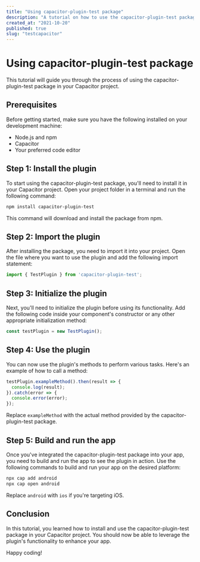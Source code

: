 ```yaml
---
title: "Using capacitor-plugin-test package"
description: "A tutorial on how to use the capacitor-plugin-test package"
created_at: "2021-10-20"
published: true
slug: "testcapacitor"
---
```


# Using capacitor-plugin-test package

This tutorial will guide you through the process of using the capacitor-plugin-test package in your Capacitor project.

## Prerequisites

Before getting started, make sure you have the following installed on your development machine:

- Node.js and npm
- Capacitor
- Your preferred code editor

## Step 1: Install the plugin

To start using the capacitor-plugin-test package, you'll need to install it in your Capacitor project. Open your project folder in a terminal and run the following command:

```bash
npm install capacitor-plugin-test
```

This command will download and install the package from npm.

## Step 2: Import the plugin

After installing the package, you need to import it into your project. Open the file where you want to use the plugin and add the following import statement:

```typescript
import { TestPlugin } from 'capacitor-plugin-test';
```

## Step 3: Initialize the plugin

Next, you'll need to initialize the plugin before using its functionality. Add the following code inside your component's constructor or any other appropriate initialization method:

```typescript
const testPlugin = new TestPlugin();
```

## Step 4: Use the plugin

You can now use the plugin's methods to perform various tasks. Here's an example of how to call a method:

```typescript
testPlugin.exampleMethod().then(result => {
  console.log(result);
}).catch(error => {
  console.error(error);
});
```

Replace `exampleMethod` with the actual method provided by the capacitor-plugin-test package.

## Step 5: Build and run the app

Once you've integrated the capacitor-plugin-test package into your app, you need to build and run the app to see the plugin in action. Use the following commands to build and run your app on the desired platform:

```bash
npx cap add android
npx cap open android
```

Replace `android` with `ios` if you're targeting iOS.

## Conclusion

In this tutorial, you learned how to install and use the capacitor-plugin-test package in your Capacitor project. You should now be able to leverage the plugin's functionality to enhance your app.

Happy coding!